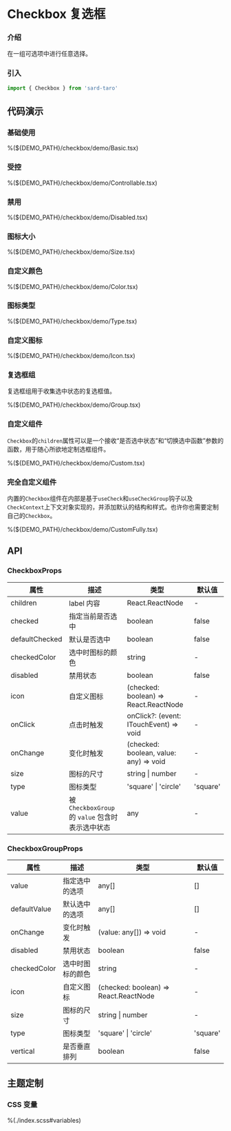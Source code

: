 # Checkbox 复选框

### 介绍

在一组可选项中进行任意选择。

### 引入

```js
import { Checkbox } from 'sard-taro'
```

## 代码演示

### 基础使用

%(${DEMO_PATH}/checkbox/demo/Basic.tsx)

### 受控

%(${DEMO_PATH}/checkbox/demo/Controllable.tsx)

### 禁用

%(${DEMO_PATH}/checkbox/demo/Disabled.tsx)

### 图标大小

%(${DEMO_PATH}/checkbox/demo/Size.tsx)

### 自定义颜色

%(${DEMO_PATH}/checkbox/demo/Color.tsx)

### 图标类型

%(${DEMO_PATH}/checkbox/demo/Type.tsx)

### 自定义图标

%(${DEMO_PATH}/checkbox/demo/Icon.tsx)

### 复选框组

复选框组用于收集选中状态的复选框值。

%(${DEMO_PATH}/checkbox/demo/Group.tsx)

### 自定义组件

`Checkbox`的`children`属性可以是一个接收“是否选中状态”和“切换选中函数”参数的函数，用于随心所欲地定制选框组件。

%(${DEMO_PATH}/checkbox/demo/Custom.tsx)

### 完全自定义组件

内置的`Checkbox`组件在内部是基于`useCheck`和`useCheckGroup`钩子以及`CheckContext`上下文对象实现的，并添加默认的结构和样式。也许你也需要定制自己的`Checkbox`。

%(${DEMO_PATH}/checkbox/demo/CustomFully.tsx)

## API

### CheckboxProps

| 属性           | 描述                                             | 类型                                   | 默认值   |
| -------------- | ------------------------------------------------ | -------------------------------------- | -------- |
| children       | label 内容                                       | React.ReactNode                        | -        |
| checked        | 指定当前是否选中                                 | boolean                                | false    |
| defaultChecked | 默认是否选中                                     | boolean                                | false    |
| checkedColor   | 选中时图标的颜色                                 | string                                 | -        |
| disabled       | 禁用状态                                         | boolean                                | false    |
| icon           | 自定义图标                                       | (checked: boolean) => React.ReactNode  | -        |
| onClick        | 点击时触发                                       | onClick?: (event: ITouchEvent) => void | -        |
| onChange       | 变化时触发                                       | (checked: boolean, value: any) => void | -        |
| size           | 图标的尺寸                                       | string \| number                       | -        |
| type           | 图标类型                                         | 'square' \| 'circle'                   | 'square' |
| value          | 被 `CheckboxGroup` 的 `value` 包含时表示选中状态 | any                                    | -        |

### CheckboxGroupProps

| 属性         | 描述             | 类型                                  | 默认值   |
| ------------ | ---------------- | ------------------------------------- | -------- |
| value        | 指定选中的选项   | any[]                                 | []       |
| defaultValue | 默认选中的选项   | any[]                                 | []       |
| onChange     | 变化时触发       | (value: any[]) => void                | -        |
| disabled     | 禁用状态         | boolean                               | false    |
| checkedColor | 选中时图标的颜色 | string                                | -        |
| icon         | 自定义图标       | (checked: boolean) => React.ReactNode | -        |
| size         | 图标的尺寸       | string \| number                      | -        |
| type         | 图标类型         | 'square' \| 'circle'                  | 'square' |
| vertical     | 是否垂直排列     | boolean                               | false    |

## 主题定制

### CSS 变量

%(./index.scss#variables)
